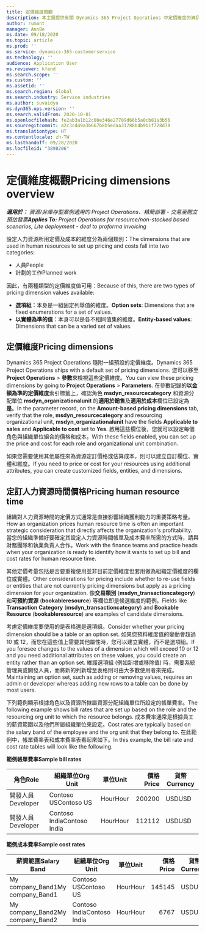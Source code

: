 ```yaml
---
title: 定價維度概觀
description: 本主題提供有關 Dynamics 365 Project Operations 中定價維度的資訊。
author: rumant
manager: AnnBe
ms.date: 09/18/2020
ms.topic: article
ms.prod: ''
ms.service: dynamics-365-customerservice
ms.technology: ''
audience: Application User
ms.reviewer: kfend
ms.search.scope: ''
ms.custom: ''
ms.assetid: ''
ms.search.region: Global
ms.search.industry: Service industries
ms.author: suvaidya
ms.dyn365.ops.version: ''
ms.search.validFrom: 2020-10-01
ms.openlocfilehash: fe2ab3a1b12c00e346e27709d66b5a0cb81a3b56
ms.sourcegitcommit: a2c3cd49a3b667b8b5edaa31788b4b9b1f728d78
ms.translationtype: HT
ms.contentlocale: zh-TW
ms.lasthandoff: 09/28/2020
ms.locfileid: "3898206"
---
```

# <a name="pricing-dimensions-overview"></a><span data-ttu-id="ea844-103">定價維度概觀</span><span class="sxs-lookup"><span data-stu-id="ea844-103">Pricing dimensions overview</span></span>

<span data-ttu-id="ea844-104">_**適用於：** 資源/非庫存型案例適用的 Project Operations、精簡部署 - 交易至開立預估發票_</span><span class="sxs-lookup"><span data-stu-id="ea844-104">_**Applies To:** Project Operations for resource/non-stocked based scenarios, Lite deployment - deal to proforma invoicing_</span></span>

<span data-ttu-id="ea844-105">設定人力資源所用定價及成本的維度分為兩個類別：</span><span class="sxs-lookup"><span data-stu-id="ea844-105">The dimensions that are used in human resources to set up pricing and costs fall into two categories:</span></span>

- <span data-ttu-id="ea844-106">人員</span><span class="sxs-lookup"><span data-stu-id="ea844-106">People</span></span>
- <span data-ttu-id="ea844-107">計劃的工作</span><span class="sxs-lookup"><span data-stu-id="ea844-107">Planned work</span></span>

<span data-ttu-id="ea844-108">因此，有兩種類型的定價維度值可用：</span><span class="sxs-lookup"><span data-stu-id="ea844-108">Because of this, there are two types of pricing dimension values available:</span></span>

- <span data-ttu-id="ea844-109">**選項組**：本身是一組固定列舉值的維度。</span><span class="sxs-lookup"><span data-stu-id="ea844-109">**Option sets**: Dimensions that are fixed enumerations for a set of values.</span></span>
- <span data-ttu-id="ea844-110">**以實體為準的值**：本身可以是各不相同值集的維度。</span><span class="sxs-lookup"><span data-stu-id="ea844-110">**Entity-based values**: Dimensions that can be a varied set of values.</span></span>

## <a name="pricing-dimensions"></a><span data-ttu-id="ea844-111">定價維度</span><span class="sxs-lookup"><span data-stu-id="ea844-111">Pricing dimensions</span></span>

<span data-ttu-id="ea844-112">Dynamics 365 Project Operations 隨附一組預設的定價維度。</span><span class="sxs-lookup"><span data-stu-id="ea844-112">Dynamics 365 Project Operations ships with a default set of pricing dimensions.</span></span> <span data-ttu-id="ea844-113">您可以移至 **Project Operations** > **參數**來檢視這些定價維度。</span><span class="sxs-lookup"><span data-stu-id="ea844-113">You can view these pricing dimensions by going to **Project Operations** > **Parameters**.</span></span> <span data-ttu-id="ea844-114">在參數記錄的**以金額為準的定價維度**索引標籤上，確認角色 **msdyn_resourcecategory** 和資源分配單位 **msdyn_organizationalunit** 的**適用於銷售**及**適用於成本**欄位已設定為**是**。</span><span class="sxs-lookup"><span data-stu-id="ea844-114">In the parameter record, on the **Amount-based pricing dimensions** tab, verify that the role, **msdyn_resourcecategory** and resourcing organizational unit, **msdyn_organizationalunit** have the fields **Applicable to sales** and **Applicable to cost** set to **Yes**.</span></span> <span data-ttu-id="ea844-115">啟用這些欄位後，您就可以設定每個角色與組織單位組合的價格和成本。</span><span class="sxs-lookup"><span data-stu-id="ea844-115">With these fields enabled, you can set up the price and cost for each role and organizational unit combination.</span></span>

<span data-ttu-id="ea844-116">如果您需要使用其他屬性來為資源定訂價格或估算成本，則可以建立自訂欄位、實體和維度。</span><span class="sxs-lookup"><span data-stu-id="ea844-116">If you need to price or cost for your resources using additional attributes, you can create customized fields, entities, and dimensions.</span></span>

## <a name="pricing-human-resource-time"></a><span data-ttu-id="ea844-117">定訂人力資源時間價格</span><span class="sxs-lookup"><span data-stu-id="ea844-117">Pricing human resource time</span></span>
<span data-ttu-id="ea844-118">組織對人力資源時間的定價方式通常是直接影響組織獲利能力的重要策略考量。</span><span class="sxs-lookup"><span data-stu-id="ea844-118">How an organization prices human resource time is often an important strategic consideration that directly affects the organization's profitability.</span></span> <span data-ttu-id="ea844-119">當您的組織準備好要確定其設定人力資源時間帳單及成本費率所需的方式時，請與財務團隊和執業負責人合作。</span><span class="sxs-lookup"><span data-stu-id="ea844-119">Work with the finance teams and practice heads when your organization is ready to identify how it wants to set up bill and cost rates for human resource time.</span></span>

<span data-ttu-id="ea844-120">其他定價考量包括是否要重複使用並非目前定價維度但套用做為組織定價維度的欄位或實體。</span><span class="sxs-lookup"><span data-stu-id="ea844-120">Other considerations for pricing include whether to re-use fields or entities that are not currently pricing dimensions but apply as a pricing dimension for your organization.</span></span> <span data-ttu-id="ea844-121">像**交易類別** (**msdyn_transactioncategory**) 和**可預約資源** (**bookableresource**) 等欄位即是候選維度的範例。</span><span class="sxs-lookup"><span data-stu-id="ea844-121">Fields like **Transaction Category** (**msdyn_transactioncategory**) and **Bookable Resource** (**bookableresource**) are examples of candidate dimensions.</span></span> 

<span data-ttu-id="ea844-122">考慮定價維度要使用的是表格還是選項組。</span><span class="sxs-lookup"><span data-stu-id="ea844-122">Consider whether your pricing dimension should be a table or an option set.</span></span> <span data-ttu-id="ea844-123">如果您預料維度值的變動會超過 10 或 12，而您在這些值上需要其他屬性時，您可以建立實體，而不是選項組。</span><span class="sxs-lookup"><span data-stu-id="ea844-123">If you foresee changes to the values of a dimension which will exceed 10 or 12 and you need additional attributes on these values, you could create an entity rather than an option set.</span></span> <span data-ttu-id="ea844-124">維護選項組 (例如新增或移除值) 時，需要系統管理員或開發人員，而將新的列新增至表格則可由大多數使用者來完成。</span><span class="sxs-lookup"><span data-stu-id="ea844-124">Maintaining an option set, such as adding or removing values, requires an admin or developer whereas adding new rows to a table can be done by most users.</span></span>

<span data-ttu-id="ea844-125">下列範例顯示根據角色以及資源所隸屬資源分配組織單位所設定的帳單費率。</span><span class="sxs-lookup"><span data-stu-id="ea844-125">The following example shows bill rates that are set up based on the role and the resourcing org unit to which the resource belongs.</span></span> <span data-ttu-id="ea844-126">成本費率通常是根據員工的薪資範圍以及他們所屬組織單位來設定。</span><span class="sxs-lookup"><span data-stu-id="ea844-126">Cost rates are typically based on the salary band of the employee and the org unit that they belong to.</span></span> <span data-ttu-id="ea844-127">在此範例中，帳單費率表和成本費率表看起來如下。</span><span class="sxs-lookup"><span data-stu-id="ea844-127">In this example, the bill rate and cost rate tables will look like the following.</span></span>

<span data-ttu-id="ea844-128">**範例帳單費率**</span><span class="sxs-lookup"><span data-stu-id="ea844-128">**Sample bill rates**</span></span>

| <span data-ttu-id="ea844-129">角色</span><span class="sxs-lookup"><span data-stu-id="ea844-129">Role</span></span>        | <span data-ttu-id="ea844-130">組織單位</span><span class="sxs-lookup"><span data-stu-id="ea844-130">Org Unit</span></span>    |<span data-ttu-id="ea844-131">單位</span><span class="sxs-lookup"><span data-stu-id="ea844-131">Unit</span></span>      |<span data-ttu-id="ea844-132">價格</span><span class="sxs-lookup"><span data-stu-id="ea844-132">Price</span></span>      |<span data-ttu-id="ea844-133">貨幣</span><span class="sxs-lookup"><span data-stu-id="ea844-133">Currency</span></span>  |
| ------------|-------------|----------|----------:|----------|
| <span data-ttu-id="ea844-134">開發人員</span><span class="sxs-lookup"><span data-stu-id="ea844-134">Developer</span></span>   | <span data-ttu-id="ea844-135">Contoso US</span><span class="sxs-lookup"><span data-stu-id="ea844-135">Contoso US</span></span>  |<span data-ttu-id="ea844-136">Hour</span><span class="sxs-lookup"><span data-stu-id="ea844-136">Hour</span></span> | <span data-ttu-id="ea844-137">200</span><span class="sxs-lookup"><span data-stu-id="ea844-137">200</span></span>|<span data-ttu-id="ea844-138">USD</span><span class="sxs-lookup"><span data-stu-id="ea844-138">USD</span></span>     |
| <span data-ttu-id="ea844-139">開發人員</span><span class="sxs-lookup"><span data-stu-id="ea844-139">Developer</span></span>   | <span data-ttu-id="ea844-140">Contoso India</span><span class="sxs-lookup"><span data-stu-id="ea844-140">Contoso India</span></span> |<span data-ttu-id="ea844-141">Hour</span><span class="sxs-lookup"><span data-stu-id="ea844-141">Hour</span></span>|   <span data-ttu-id="ea844-142">112</span><span class="sxs-lookup"><span data-stu-id="ea844-142">112</span></span>|<span data-ttu-id="ea844-143">USD</span><span class="sxs-lookup"><span data-stu-id="ea844-143">USD</span></span>     |


<span data-ttu-id="ea844-144">**範例成本費率**</span><span class="sxs-lookup"><span data-stu-id="ea844-144">**Sample cost rates**</span></span>

| <span data-ttu-id="ea844-145">薪資範圍</span><span class="sxs-lookup"><span data-stu-id="ea844-145">Salary Band</span></span>     | <span data-ttu-id="ea844-146">組織單位</span><span class="sxs-lookup"><span data-stu-id="ea844-146">Org Unit</span></span>    |<span data-ttu-id="ea844-147">單位</span><span class="sxs-lookup"><span data-stu-id="ea844-147">Unit</span></span>      |<span data-ttu-id="ea844-148">價格</span><span class="sxs-lookup"><span data-stu-id="ea844-148">Price</span></span>      |<span data-ttu-id="ea844-149">貨幣</span><span class="sxs-lookup"><span data-stu-id="ea844-149">Currency</span></span>  |
| ----------------|-------------|----------|----------:|----------|
| <span data-ttu-id="ea844-150">My company_Band1</span><span class="sxs-lookup"><span data-stu-id="ea844-150">My company_Band1</span></span> | <span data-ttu-id="ea844-151">Contoso US</span><span class="sxs-lookup"><span data-stu-id="ea844-151">Contoso US</span></span>  |<span data-ttu-id="ea844-152">Hour</span><span class="sxs-lookup"><span data-stu-id="ea844-152">Hour</span></span> | <span data-ttu-id="ea844-153">145</span><span class="sxs-lookup"><span data-stu-id="ea844-153">145</span></span>|<span data-ttu-id="ea844-154">USD</span><span class="sxs-lookup"><span data-stu-id="ea844-154">USD</span></span>     |
| <span data-ttu-id="ea844-155">My company_Band2</span><span class="sxs-lookup"><span data-stu-id="ea844-155">My company_Band2</span></span> | <span data-ttu-id="ea844-156">Contoso India</span><span class="sxs-lookup"><span data-stu-id="ea844-156">Contoso India</span></span> |<span data-ttu-id="ea844-157">Hour</span><span class="sxs-lookup"><span data-stu-id="ea844-157">Hour</span></span>|   <span data-ttu-id="ea844-158">67</span><span class="sxs-lookup"><span data-stu-id="ea844-158">67</span></span>|<span data-ttu-id="ea844-159">USD</span><span class="sxs-lookup"><span data-stu-id="ea844-159">USD</span></span>     |

